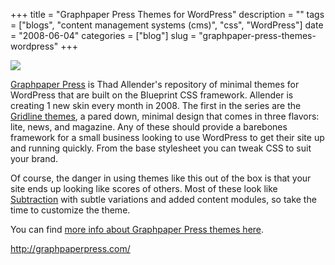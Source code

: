 +++
title = "Graphpaper Press Themes for WordPress"
description = ""
tags = ["blogs", "content management systems (cms)", "css", "WordPress"]
date = "2008-06-04"
categories = ["blog"]
slug = "graphpaper-press-themes-wordpress"
+++



  <div class="notebook-screenshot"><a href="http://graphpaperpress.com/"><img src="http://media.konigi.com/bluga/wt4846b18c08a2a.jpg"/></a></div><p><a href="http://graphpaperpress.com/">Graphpaper Press</a> is Thad Allender's repository of minimal themes for WordPress that are built on the Blueprint CSS framework. Allender is creating 1 new skin every month in 2008. The first in the series are the <a href="http://graphpaperpress.com/2007/12/09/gridline-lite/">Gridline themes</a>, a pared down, minimal design that comes in three flavors: lite, news, and magazine. Any of these should provide a barebones framework for a small business looking to use WordPress to get their site up and running quickly. From the base stylesheet you can tweak CSS to suit your brand. </p>
<p>Of course, the danger in using themes like this out of the box is that your site ends up looking like scores of others. Most of these look like <a href="http://subtraction.com/">Subtraction</a> with subtle variations and added content modules, so take the time to customize the theme.</p>
<p>You can find <a href="https://www.e-junkie.com/ecom/gb.php?ii=76006&amp;c=ib&amp;aff=26320&amp;ev=a529f771bf" target="ejejcsingle">more info about Graphpaper Press themes here</a>.</p>
    
  <a href="http://graphpaperpress.com/">http://graphpaperpress.com/</a>
